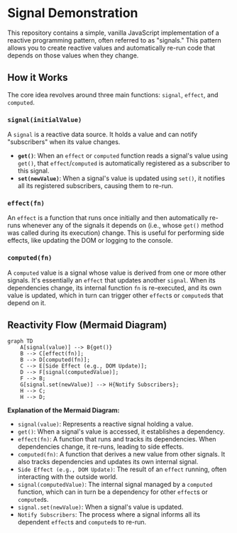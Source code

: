 # Signal Demonstration

This repository contains a simple, vanilla JavaScript implementation of a reactive programming pattern, often referred to as "signals." This pattern allows you to create reactive values and automatically re-run code that depends on those values when they change.

## How it Works

The core idea revolves around three main functions: `signal`, `effect`, and `computed`.

### `signal(initialValue)`

A `signal` is a reactive data source. It holds a value and can notify "subscribers" when its value changes.

- **`get()`**: When an `effect` or `computed` function reads a signal's value using `get()`, that `effect`/`computed` is automatically registered as a subscriber to this signal.
- **`set(newValue)`**: When a signal's value is updated using `set()`, it notifies all its registered subscribers, causing them to re-run.

### `effect(fn)`

An `effect` is a function that runs once initially and then automatically re-runs whenever any of the signals it depends on (i.e., whose `get()` method was called during its execution) change. This is useful for performing side effects, like updating the DOM or logging to the console.

### `computed(fn)`

A `computed` value is a signal whose value is derived from one or more other signals. It's essentially an `effect` that updates another `signal`. When its dependencies change, its internal function `fn` is re-executed, and its own value is updated, which in turn can trigger other `effect`s or `computed`s that depend on it.

## Reactivity Flow (Mermaid Diagram)

```mermaid
graph TD
    A[signal(value)] --> B{get()}
    B --> C[effect(fn)];
    B --> D[computed(fn)];
    C --> E[Side Effect (e.g., DOM Update)];
    D --> F[signal(computedValue)];
    F --> B;
    G[signal.set(newValue)] --> H{Notify Subscribers};
    H --> C;
    H --> D;
```

**Explanation of the Mermaid Diagram:**

- `signal(value)`: Represents a reactive signal holding a value.
- `get()`: When a signal's value is accessed, it establishes a dependency.
- `effect(fn)`: A function that runs and tracks its dependencies. When dependencies change, it re-runs, leading to side effects.
- `computed(fn)`: A function that derives a new value from other signals. It also tracks dependencies and updates its own internal signal.
- `Side Effect (e.g., DOM Update)`: The result of an `effect` running, often interacting with the outside world.
- `signal(computedValue)`: The internal signal managed by a `computed` function, which can in turn be a dependency for other `effect`s or `computed`s.
- `signal.set(newValue)`: When a signal's value is updated.
- `Notify Subscribers`: The process where a signal informs all its dependent `effect`s and `computed`s to re-run.
